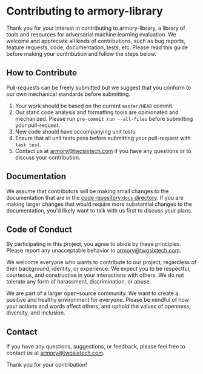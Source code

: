 # Contributing to armory-library

Thank you for your interest in contributing to armory-library, a library of tools and
resources for adversarial machine learning evaluation. We welcome and appreciate all
kinds of contributions, such as bug reports, feature requests, code, documentation,
tests, etc. Please read this guide before making your contribution and follow the steps
below.

## How to Contribute

Pull-requests can be freely submitted but we suggest that you conform to our own
mechanical standards before submitting.

1. Your work should be based on the current `master/HEAD` commit.
2. Our static code analysis and formatting tools are opinionated and mechanized.
    Please run `pre-commit run --all-files` before submitting your pull-request.
3. New code should have accompanying unit tests.
4. Ensure that all unit tests pass before submitting your pull-request with
    `task test`.
3. Contact us at <armory@twosixtech.com> if you have any questions or to discuss
    your contribution.

## Documentation

We assume that contributors will be making small changes to the documentation that
are in the [code repository `docs` directory](docs/). If you are making larger
changes that would require more substantial changes to the documentation, you'd
likely want to talk with us first to discuss your plans.

## Code of Conduct

By participating in this project, you agree to abide by these principles. Please report
any unacceptable behavior to armory@twosixtech.com.

We welcome everyone who wants to contribute to our project, regardless of their
background, identity, or experience. We expect you to be respectful, courteous, and
constructive in your interactions with others. We do not tolerate any form of
harassment, discrimination, or abuse.

We are part of a larger open-source community. We want to create a positive and healthy
environment for everyone. Please be mindful of how your actions and words affect others,
and uphold the values of openness, diversity, and inclusion.

## Contact

If you have any questions, suggestions, or feedback, please feel free to contact us at
<armory@twosixtech.com>.

Thank you for your contribution!
